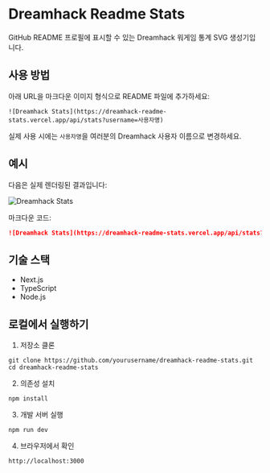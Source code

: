 # Dreamhack Readme Stats

GitHub README 프로필에 표시할 수 있는 Dreamhack 워게임 통계 SVG 생성기입니다.

## 사용 방법

아래 URL을 마크다운 이미지 형식으로 README 파일에 추가하세요:

```
![Dreamhack Stats](https://dreamhack-readme-stats.vercel.app/api/stats?username=사용자명)
```

실제 사용 시에는 `사용자명`을 여러분의 Dreamhack 사용자 이름으로 변경하세요.

## 예시

다음은 실제 렌더링된 결과입니다:

![Dreamhack Stats](https://dreamhack-readme-stats.vercel.app/api/stats?username=weakness)

마크다운 코드:
```markdown
![Dreamhack Stats](https://dreamhack-readme-stats.vercel.app/api/stats?username=weakness)
```

## 기술 스택

- Next.js
- TypeScript
- Node.js

## 로컬에서 실행하기

1. 저장소 클론
```
git clone https://github.com/yourusername/dreamhack-readme-stats.git
cd dreamhack-readme-stats
```

2. 의존성 설치
```
npm install
```

3. 개발 서버 실행
```
npm run dev
```

4. 브라우저에서 확인
```
http://localhost:3000
```